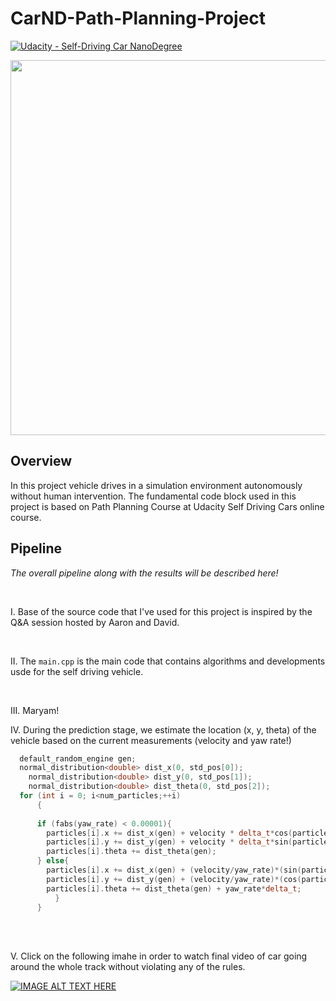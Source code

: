 # CarND-Path-Planning-Project

[![Udacity - Self-Driving Car NanoDegree](https://s3.amazonaws.com/udacity-sdc/github/shield-carnd.svg)](http://www.udacity.com/drive)



<p align="center">
<img src="https://j.gifs.com/pQrZXr.gif" width = "600" />
</p>


Overview
---


In this project vehicle drives in a simulation environment autonomously without human intervention. The fundamental code block used in this project is based on Path Planning Course at Udacity Self Driving Cars online course.


Pipeline
---


*The overall pipeline along with the results will be described here!*

<br>

I. Base of the source code that I've used for this project is inspired by the Q&A session hosted by Aaron and David.


</br>


II. The ```main.cpp``` is the main code that contains algorithms and developments usde for the self driving vehicle.


</br>

III. Maryam!


IV. During the prediction stage, we estimate the location (x, y, theta) of the vehicle based on the current measurements (velocity and yaw rate!)
</br>
```cpp
  default_random_engine gen;
  normal_distribution<double> dist_x(0, std_pos[0]);
    normal_distribution<double> dist_y(0, std_pos[1]);
    normal_distribution<double> dist_theta(0, std_pos[2]);
  for (int i = 0; i<num_particles;++i) 
      {
        
      if (fabs(yaw_rate) < 0.00001){
        particles[i].x += dist_x(gen) + velocity * delta_t*cos(particles[i].theta);
        particles[i].y += dist_y(gen) + velocity * delta_t*sin(particles[i].theta);
        particles[i].theta += dist_theta(gen);
      } else{
        particles[i].x += dist_x(gen) + (velocity/yaw_rate)*(sin(particles[i].theta+yaw_rate*delta_t)-sin(particles[i].theta));
        particles[i].y += dist_y(gen) + (velocity/yaw_rate)*(cos(particles[i].theta)-cos(particles[i].theta+yaw_rate*delta_t));
        particles[i].theta += dist_theta(gen) + yaw_rate*delta_t;
          }
      }
```
</br>

</br>


V. Click on the following imahe in order to watch final video of car going around the whole track without violating any of the rules. 
</br>

[![IMAGE ALT TEXT HERE](https://img.youtube.com/vi/FRMAPzO9M08/0.jpg)](https://youtu.be/FRMAPzO9M08)

</br>
<br></br>
